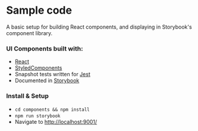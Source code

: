 # Sample code

A basic setup for building React components, and displaying in Storybook's component library.

### UI Components built with:
- [React](https://reactjs.org/)
- [StyledComponents](https://www.styled-components.com/)
- Snapshot tests written for [Jest](https://github.com/facebook/jest)
- Documented in [Storybook](https://storybook.js.org/)

### Install & Setup

- `cd components && npm install`
- `npm run storybook`
- Navigate to [http://localhost:9001/]( http://localhost:9001/)
